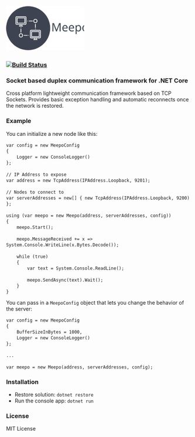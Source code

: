 # <img src ="./Assets/Meepo Logo.svg" height="120px"/>

### [![Build Status](https://travis-ci.org/GowenGit/Meepo.svg?branch=master)](https://travis-ci.org/GowenGit/Meepo)

### Socket based duplex communication framework for .NET Core

Cross platform lightweight communication framework based on TCP Sockets. Provides basic
exception handling and automatic reconnects once the network is restored.

### Example

You can initialize a new node like this:

```
var config = new MeepoConfig
{
    Logger = new ConsoleLogger()
};

// IP Address to expose
var address = new TcpAddress(IPAddress.Loopback, 9201);

// Nodes to connect to
var serverAddresses = new[] { new TcpAddress(IPAddress.Loopback, 9200) };

using (var meepo = new Meepo(address, serverAddresses, config))
{
    meepo.Start();

    meepo.MessageReceived += x => System.Console.WriteLine(x.Bytes.Decode());

    while (true)
    {
        var text = System.Console.ReadLine();

        meepo.SendAsync(text).Wait();
    }
}
```

You can pass in a `MeepoConfig` object that lets you change the behavior of the server:

```
var config = new MeepoConfig
{
    BufferSizeInBytes = 1000,
    Logger = new ConsoleLogger()
};

...

var meepo = new Meepo(address, serverAddresses, config);
```

### Installation

* Restore solution: `dotnet restore`
* Run the console app: `dotnet run`

### License

MIT License